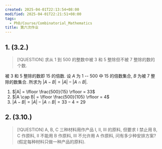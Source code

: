 ```yaml
---
created: 2025-04-01T22:13:54+08:00
modified: 2025-04-01T22:21:51+08:00
tags:
  - PhD/Course/Combinatorial_Mathematics
title: 第六次作业
---
```


## 1. (3.2.)

> [!QUESTION]
> 求从 1 到 500 的整数中被 3 和 5 整除但不被 7 整除的数的个数.

被 3 和 5 整除的数即 15 的倍数. 设 $A$ 为 1 -- 500 中 15 的倍数集合, $B$ 为被 7 整除的数集合. 所求为 $|A - B| = |A| - |A \cap B|$.

1. $|A| = \lfloor \frac{500}{15} \rfloor = 33$
2. $|A \cap B| = \lfloor \frac{500}{105} \rfloor = 4$
3. $|A - B| = |A| - |A \cap B| = 33 - 4 = 29$

## 2. (3.10.)

> [!QUESTION]
> A, B, C 三种材料用作产品 I, II, III 的原料, 但要求 I 禁止用 B, C 作原料, II 不能用 B 作原料, III 不允许用 A 作原料, 问有多少种安排方案? (假定每种材料只做一种产品的原料).
